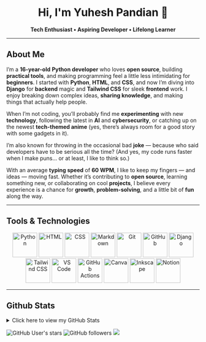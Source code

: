 <div align="center">

# Hi, I'm **Yuhesh Pandian** 👋  
**Tech Enthusiast • Aspiring Developer • Lifelong Learner**

</div>

---

## About Me  

I’m a **16-year-old** **Python developer** who loves **open source**, building **practical tools**, and making programming feel a little less intimidating for **beginners**. I started with **Python**, **HTML**, and **CSS**, and now I’m diving into **Django** for **backend** magic and **Tailwind CSS** for sleek **frontend** work. I enjoy breaking down complex ideas, **sharing knowledge**, and making things that actually help people.  

When I’m not coding, you’ll probably find me **experimenting** with new **technology**, following the latest in **AI** and **cybersecurity**, or catching up on the newest **tech-themed anime** (yes, there’s always room for a good story with some gadgets in it).  

I’m also known for throwing in the occasional bad **joke** — because who said developers have to be serious all the time? (And yes, my code runs faster when I make puns… or at least, I like to think so.)  

With an average **typing speed** of **60 WPM**, I like to keep my fingers — and ideas — moving fast. Whether it’s contributing to **open source**, learning something new, or collaborating on cool **projects**, I believe every experience is a chance for **growth**, **problem-solving**, and a little bit of **fun** along the way.  

---

## Tools & Technologies  

<p align="center">
  <img src="https://iconic-api.onrender.com/dark/python" width="64px" title="Python"/>
  <img src="https://iconic-api.onrender.com/dark/html" width="64px" title="HTML"/>
  <img src="https://iconic-api.onrender.com/dark/css" width="64px" title="CSS"/>
  <img src="https://iconic-api.onrender.com/dark/markdown" width="64px" title="Markdown"/>
  <img src="https://iconic-api.onrender.com/dark/git" width="64px" title="Git"/>
  <img src="https://iconic-api.onrender.com/dark/github" width="64px" title="GitHub"/>
  <img src="https://iconic-api.onrender.com/dark/django" width="64px" title="Django"/>
  <img src="https://iconic-api.onrender.com/dark/tailwind" width="64px" title="Tailwind CSS"/>
  <img src="https://iconic-api.onrender.com/dark/vscode" width="64px" title="VS Code"/>
  <img src="https://iconic-api.onrender.com/dark/github-actions" width="64px" title="GitHub Actions"/>
  <img src="https://iconic-api.onrender.com/dark/canva" width="64px" title="Canva"/>
  <img src="https://iconic-api.onrender.com/dark/inkscape" width="64px" title="Inkscape"/>
  <img src="https://iconic-api.onrender.com/dark/notion" width="64px" title="Notion"/>
</p>


---

## Github Stats

<details>
<summary>Click here to view my GitHub Stats</summary>

<p align="center">
  <img src="https://github-profile-trophy.vercel.app/?username=YuheshPandian&theme=tokyonight&no-frame=true&margin-w=15" /><br>
  <img src="https://github-readme-streak-stats.herokuapp.com/?user=YuheshPandian&theme=tokyonight&hide_border=true" /><br>
  <img src="https://github-readme-stats.vercel.app/api?username=YuheshPandian&theme=tokyonight&show_icons=true&hide_border=true&count_private=true" /><br>
  <img src="https://github-readme-stats.vercel.app/api/top-langs/?username=YuheshPandian&layout=compact&hide_border=true&theme=tokyonight" />
</p>

</details>

![GitHub User's stars](https://img.shields.io/github/stars/YuheshPandian?style=for-the-badge&color=%23efff78)
![GitHub followers](https://img.shields.io/github/followers/YuheshPandian?style=for-the-badge&color=7b63ff)
<img src="https://komarev.com/ghpvc/?username=YuheshPandian&style=for-the-badge&color=dd33a5&abbreviated=true" />



